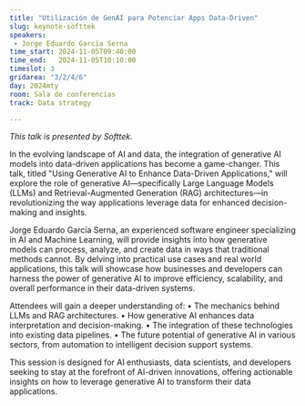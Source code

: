 ```yaml
---
title: "Utilización de GenAI para Potenciar Apps Data-Driven"
slug: keynote-softtek
speakers:
 - Jorge Eduardo García Serna
time_start: 2024-11-05T09:40:00
time_end:   2024-11-05T10:10:00
timeslot: 3
gridarea: "3/2/4/6"
day: 2024mty
room: Sala de conferencias
track: Data strategy

---
```


*This talk is presented by Softtek.*

In the evolving landscape of AI and data, the integration of generative AI models into data-driven applications has become a game-changer. This talk, titled "Using Generative AI to Enhance Data-Driven Applications," will explore the role of generative AI—specifically Large Language Models (LLMs) and Retrieval-Augmented Generation (RAG) architectures—in revolutionizing the way applications leverage data for enhanced decision-making and insights.

Jorge Eduardo García Serna, an experienced software engineer specializing in AI and Machine Learning, will provide insights into how generative models can process, analyze, and create data in ways that traditional methods cannot. By delving into practical use cases and real world applications, this talk will showcase how businesses and developers can harness the power of generative AI to improve efficiency, scalability, and overall performance in their data-driven systems.

Attendees will gain a deeper understanding of:
•	The mechanics behind LLMs and RAG architectures.
•	How generative AI enhances data interpretation and decision-making.
•	The integration of these technologies into existing data pipelines.
•	The future potential of generative AI in various sectors, from automation to intelligent decision support systems.

This session is designed for AI enthusiasts, data scientists, and developers seeking to stay at the forefront of AI-driven innovations, offering actionable insights on how to leverage generative AI to transform their data applications. 

